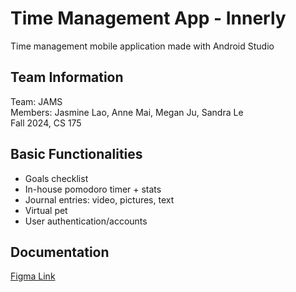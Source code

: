 # Time Management App - Innerly
Time management mobile application made with Android Studio

## Team Information
Team: JAMS  
Members: Jasmine Lao, Anne Mai, Megan Ju, Sandra Le  
Fall 2024, CS 175  

## Basic Functionalities
- Goals checklist
- In-house pomodoro timer + stats
- Journal entries: video, pictures, text
- Virtual pet
- User authentication/accounts

## Documentation
[Figma Link
](https://www.figma.com/design/7pinQ4fTGnitF4HtiW5Or2/JAMS-Innerly-App?node-id=0-1&t=jTFNoSA3s6D4570W-1)  
